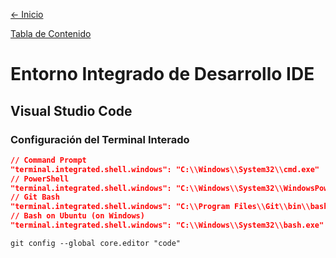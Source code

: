 [<- Inicio](../README.md)

[Tabla de Contenido](SUMMARY.md)
# Entorno Integrado de Desarrollo IDE
## Visual Studio Code
### Configuración del Terminal Interado
```json
// Command Prompt
"terminal.integrated.shell.windows": "C:\\Windows\\System32\\cmd.exe"
// PowerShell
"terminal.integrated.shell.windows": "C:\\Windows\\System32\\WindowsPowerShell\\v1.0\\powershell.exe"
// Git Bash
"terminal.integrated.shell.windows": "C:\\Program Files\\Git\\bin\\bash.exe"
// Bash on Ubuntu (on Windows)
"terminal.integrated.shell.windows": "C:\\Windows\\System32\\bash.exe"
```

```git
git config --global core.editor "code"
```